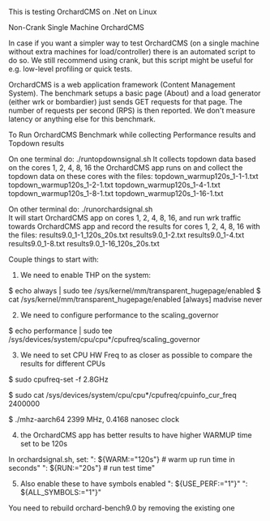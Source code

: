 This is testing OrchardCMS on .Net on Linux

Non-Crank Single Machine OrchardCMS

In case if you want a simpler way to test OrchardCMS (on a single machine without extra machines for load/controller) there is an automated script to do so. We still recommend using crank, but this script might be useful for e.g. low-level profiling or quick tests.

OrchardCMS is a web application framework (Content Management System). The benchmark setups a basic page (About) and a load generator (either wrk or bombardier) just sends GET requests for that page. The number of requests per second (RPS) is then reported. We don't measure latency or anything else for this benchmark.

To Run OrchardCMS Benchmark while collecting Performance results and Topdown results

On one terminal do:
./runtopdownsignal.sh
It collects topdown data based on the cores 1, 2, 4, 8, 16 the OrchardCMS app runs on and collect the topdown data on these cores with the files:
topdown_warmup120s_1-1-1.txt
topdown_warmup120s_1-2-1.txt
topdown_warmup120s_1-4-1.txt
topdown_warmup120s_1-8-1.txt
topdown_warmup120s_1-16-1.txt

On other terminal do:
./runorchardsignal.sh  
It will start OrchardCMS app on cores 1, 2, 4, 8, 16, and run wrk traffic towards OrchardCMS app and record the results for cores 1, 2, 4, 8, 16 with the files:
results9.0_1-1_120s_20s.txt
results9.0_1-2.txt
results9.0_1-4.txt
results9.0_1-8.txt
results9.0_1-16_120s_20s.txt

Couple things to start with:

1) We need to enable THP on the system:

$ echo always | sudo tee /sys/kernel/mm/transparent_hugepage/enabled
$ cat /sys/kernel/mm/transparent_hugepage/enabled
[always] madvise never

2) We need to configure performance to the scaling_governor

$ echo performance | sudo tee /sys/devices/system/cpu/cpu*/cpufreq/scaling_governor

3) We need to set CPU HW Freq to as closer as possible to compare the results for different CPUs

$ sudo cpufreq-set -f 2.8GHz

$ sudo cat /sys/devices/system/cpu/cpu*/cpufreq/cpuinfo_cur_freq
2400000

$ ./mhz-aarch64
2399 MHz, 0.4168 nanosec clock

4) the OrchardCMS app has better results to have higher WARMUP time set to be 120s

In orchardsignal.sh,  set:
": ${WARM:="120s"}          # warm up run time in seconds"
": ${RUN:="20s"}            # run test time"

5) Also enable these to have symbols enabled
": ${USE_PERF:="1"}"
": ${ALL_SYMBOLS:="1"}"

You need to rebuild orchard-bench9.0  by removing the existing one


